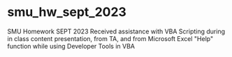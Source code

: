 # smu_hw_sept_2023
SMU Homework SEPT 2023
Received assistance with VBA Scripting during in class content presentation, from TA, and from Microsoft Excel "Help" function while using Developer Tools in VBA
